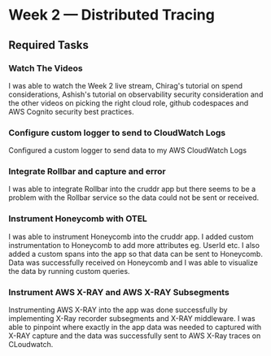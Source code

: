 # Week 2 — Distributed Tracing

## Required Tasks

### Watch The Videos

I was able to watch the Week 2 live stream, Chirag's tutorial on spend considerations, Ashish's tutorial on observability security consideration and the other videos on picking the right cloud role, github codespaces and AWS Cognito security best practices.

### Configure custom logger to send to CloudWatch Logs

Configured a custom logger to send data to my AWS CloudWatch Logs

### Integrate Rollbar and capture and error

I was able to integrate Rollbar into the cruddr app but there seems to be a problem with the Rollbar service so the data could not be sent or received.
 
### Instrument Honeycomb with OTEL
 
I was able to instrument Honeycomb into the cruddr app. I added custom instrumentation to Honeycomb to add more attributes eg. UserId etc. I also added a custom spans into the app so that data can be sent to Honeycomb. Data was successfully received on Honeycomb and I was able to visualize the data by running custom queries.

### Instrument AWS X-RAY and AWS X-RAY Subsegments

Instrumenting AWS X-RAY into the app was done successfully by implementing X-Ray recorder subsegments and X-RAY middleware. I was able to pinpoint where exactly in the app data was needed to captured with X-RAY capture and the data was successfully sent to AWS X-Ray traces on CLoudwatch.
